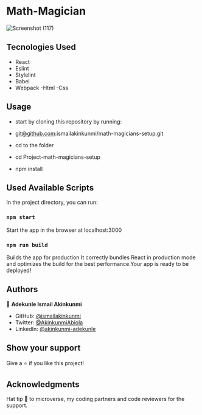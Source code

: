 # Math-Magician

![Screenshot (117)](https://user-images.githubusercontent.com/37457094/155336853-bd8b8fd8-322c-4c60-8969-65483cca1dee.png)

## Tecnologies Used

- React
- Eslint
- Stylelint
- Babel
- Webpack
  -Html
  -Css

## Usage

- start by cloning this repository by running:

- git@github.com:ismailakinkunmi/math-magicians-setup.git

- cd to the folder

- cd Project-math-magicians-setup

- npm install

## Used Available Scripts

In the project directory, you can run:

### `npm start`

Start the app in the browser at localhost:3000

### `npm run build`

Builds the app for production It correctly bundles React in production mode and optimizes the build for the best performance.Your app is ready to be deployed!

## Authors

👤 **Adekunle Ismail Akinkunmi**

- GitHub: [@ismailakinkunmi](https://github.com/ismailakinkunmi)
- Twitter: [@AkinkunmiAbiola](https://twitter.com/AkinkunmiAbiola)
- LinkedIn: [@akinkunmi-adekunle](https://www.linkedin.com/in/ismail-akinkunmi-adekunle-b810aa155/)

## Show your support

Give a ⭐️ if you like this project!

## Acknowledgments

Hat tip 👒 to microverse, my coding partners and code reviewers for the support.
